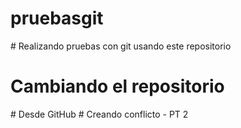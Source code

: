 # pruebasgit
# Realizando pruebas con git usando este repositorio
# Cambiando el repositorio
# Desde GitHub
# Creando conflicto - PT 2

